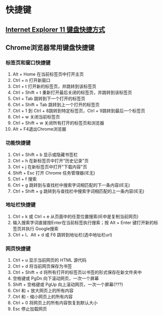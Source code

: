 # 快捷键
## [Internet Explorer 11 键盘快捷方式](https://support.microsoft.com/zh-cn/help/15357)

## Chrome浏览器常用键盘快捷键
### 标签页和窗口快捷键
1. Alt + Home 在当前标签页中打开主页
2. Ctrl + n 打开新窗口
3. Ctrl + t 打开新的标签页，并跳转到该标签页
4. Ctrl + Shift + t 重新打开最后关闭的标签页，并跳转到该标签页
5. Ctrl + Tab 跳转到下一个打开的标签页
6. Ctrl + Shift + Tab 跳转到上一个打开的标签页
7. Ctrl + 1 到 Ctrl + 8跳转到特定标签页，Ctrl + 9跳转到最后一个标签页
8. Ctrl + w  关闭当前标签页
9. Ctrl + Shift + w 关闭所有打开的标签页和浏览器
10. Alt + F4退出Chrome浏览器


### 功能快捷键
1. Ctrl + Shift + b 显示或隐藏书签栏
2. Ctrl + h 在新标签页中打开"历史记录"页
3. Ctrl + j 在新标签页中打开"下载内容"页
4. Shift + Esc 打开 Chrome 任务管理器(IE无)
5. Ctrl + f 搜索
5. Ctrl + g 跳转到与查找栏中搜索字词相匹配的下一条内容(IE无)
6. Ctrl + Shift + g 跳转到与查找栏中搜索字词相匹配的上一条内容(IE无)

### 地址栏快捷键
1. Ctrl + k 或 Ctrl + e 从页面中的任意位置搜索(IE中是复制当前网页)
2. 输入搜索字词直接按Enter在当前标签执行搜索；按 Alt + Enter 键打开新的标签页并执行 Google搜索
3. Ctrl + l、Alt + d 或 F6 跳转到地址栏(选中地址栏url)

### 网页快捷键
1. Ctrl + u 显示当前网页的 HTML 源代码
2. Ctrl + d 将当前网页保存为书签
3. Ctrl + Shift + d 将所有打开的标签页以书签的形式保存在新文件夹中
4. 空格键或 PgDn 向下滚动网页，一次一个屏幕
5. Shift + 空格键或 PgUp  向上滚动网页，一次一个屏幕(???)
6. Ctrl 和 + 放大网页上的所有内容
7. Ctrl 和 - 缩小网页上的所有内容
8. Ctrl + 0 将网页上的所有内容恢复到默认大小
9. Esc 停止加载网页